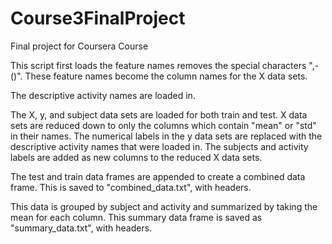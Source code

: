 # Course3FinalProject
 Final project for Coursera Course


This script first loads the feature names removes the special characters ",-()". These feature names become the column names for the X data sets.

The descriptive activity names are loaded in.

The X, y, and subject data sets are loaded for both train and test. X data sets are reduced down to only the columns which contain "mean" or "std" in their names. The numerical labels in the y data sets are replaced with the descriptive activity names that were loaded in. The subjects and activity labels are added as new columns to the reduced X data sets. 

The test and train data frames are appended to create a combined data frame. This is saved to "combined_data.txt", with headers.

This data is grouped by subject and activity and summarized by taking the mean for each column. This summary data frame is saved as "summary_data.txt", with headers.


